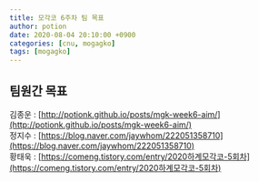 ```yaml
---
title: 모각코 6주차 팀 목표
author: potion
date: 2020-08-04 20:10:00 +0900
categories: [cnu, mogagko]
tags: [mogagko]
---
```


## 팀원간 목표

김종운 : [http://potionk.github.io/posts/mgk-week6-aim/](http://potionk.github.io/posts/mgk-week6-aim/)<br>
정지수 : [https://blog.naver.com/jaywhom/222051358710](https://blog.naver.com/jaywhom/222051358710)<br>
황태욱 : [https://comeng.tistory.com/entry/2020하계모각코-5회차](https://comeng.tistory.com/entry/2020하계모각코-5회차)